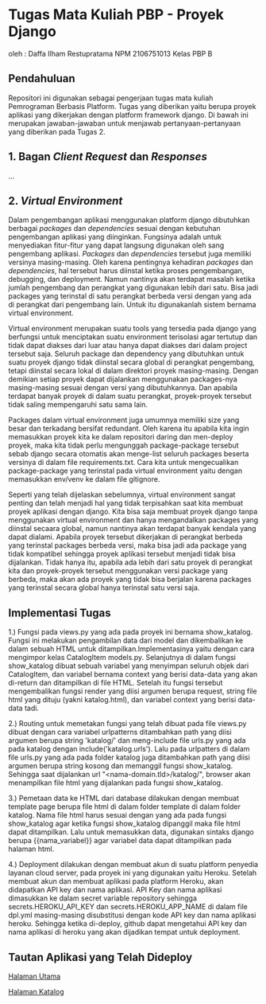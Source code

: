 # Tugas Mata Kuliah PBP - Proyek Django

oleh :
Daffa Ilham Restupratama
NPM 2106751013
Kelas PBP B

## Pendahuluan

Repositori ini digunakan sebagai pengerjaan tugas mata kuliah Pemrograman Berbasis Platform. Tugas yang diberikan yaitu berupa proyek aplikasi yang dikerjakan dengan platform framework django. Di bawah ini merupakan jawaban-jawaban untuk menjawab pertanyaan-pertanyaan yang diberikan pada Tugas 2.

## 1. Bagan _Client Request_ dan _Responses_
...

## 2. _Virtual Environment_

Dalam pengembangan aplikasi menggunakan platform django dibutuhkan berbagai _packages_ dan _dependencies_ sesuai dengan kebutuhan pengembangan aplikasi yang diinginkan. Fungsinya adalah untuk menyediakan fitur-fitur yang dapat langsung digunakan oleh sang pengembang aplikasi. _Packages_ dan _dependencies_ tersebut juga memiliki versinya masing-masing. Oleh karena pentingnya kehadiran _packages_ dan _dependencies_, hal tersebut harus diinstal ketika proses pengembangan, debugging, dan deployment. Namun nantinya akan terdapat masalah ketika jumlah pengembang dan perangkat yang digunakan lebih dari satu. Bisa jadi packages yang terinstal di satu perangkat berbeda versi dengan yang ada di perangkat dari pengembang lain. Untuk itu digunakanlah sistem bernama virtual environment.

Virtual environment merupakan suatu tools yang tersedia pada django yang berfungsi untuk menciptakan suatu environment terisolasi agar tertutup dan tidak dapat diakses dari luar atau hanya dapat diakses dari dalam project tersebut saja. Seluruh package dan dependency yang dibutuhkan untuk suatu proyek django tidak diinstal secara global di perangkat pengembang, tetapi diinstal secara lokal di dalam direktori proyek masing-masing. Dengan demikian setiap proyek dapat dijalankan menggunakan packages-nya masing-masing sesuai dengan versi yang dibutuhkannya. Dan apabila terdapat banyak proyek di dalam suatu perangkat, proyek-proyek tersebut tidak saling mempengaruhi satu sama lain. 

Packages dalam virtual environment juga umumnya memiliki size yang besar dan terkadang bersifat redundant. Oleh karena itu apabila kita ingin memasukkan proyek kita ke dalam repositori daring dan men-deploy proyek, maka kita tidak perlu mengunggah package-package tersebut sebab django secara otomatis akan menge-list seluruh packages beserta versinya di dalam file requirements.txt. Cara kita untuk mengecualikan package-package yang terinstal pada virtual environment yaitu dengan memasukkan env/venv ke dalam file gitignore.

Seperti yang telah dijelaskan sebelumnya, virtual environment sangat penting dan telah menjadi hal yang tidak terpisahkan saat kita membuat proyek aplikasi dengan django. Kita bisa saja membuat proyek django tanpa menggunakan virtual environment dan hanya mengandalkan packages yang diinstal secaara global, namun nantinya akan terdapat banyak kendala yang dapat dialami. Apabila proyek tersebut dikerjakan di perangkat berbeda yang terinstal packages berbeda versi, maka bisa jadi ada package yang tidak kompatibel sehingga proyek aplikasi tersebut menjadi tidak bisa dijalankan. Tidak hanya itu, apabila ada lebih dari satu proyek di perangkat kita dan proyek-proyek tersebut menggunakan versi package yang berbeda, maka akan ada proyek yang tidak bisa berjalan karena packages yang terinstal secara global hanya terinstal satu versi saja.

## Implementasi Tugas

1.) Fungsi pada views.py yang ada pada proyek ini bernama show_katalog. Fungsi ini melakukan pengambilan data dari model dan dikembalikan ke dalam sebuah HTML untuk ditampilkan.Implementasinya yaitu dengan cara mengimpor kelas CatalogItem models.py. Selanjutnya di dalam fungsi show_katalog dibuat sebuah variabel yang menyimpan seluruh objek dari CatalogItem, dan variabel bernama context yang berisi data-data yang akan di-return dan ditampilkan di file HTML. Setelah itu fungsi tersebut mengembalikan fungsi render yang diisi argumen berupa request, string file html yang dituju (yakni katalog.html), dan variabel context yang berisi data-data tadi.

2.) Routing untuk memetakan fungsi yang telah dibuat pada file views.py dibuat dengan cara variabel urlpatterns ditambahkan path yang diisi argumen berupa string 'katalog/' dan meng-include file urls.py yang ada pada katalog dengan include('katalog.urls'). Lalu pada urlpatters di dalam file urls.py yang ada pada folder katalog juga ditambahkan path yang diisi argumen berupa string kosong dan memanggil fungsi show_katalog. Sehingga saat dijalankan url "<nama-domain.tld>/katalog/", browser akan menampilkan file html yang dijalankan pada fungsi show_katalog.

3.) Pemetaan data ke HTML dari database dilakukan dengan membuat template page berupa file html di dalam folder template di dalam folder katalog. Nama file html harus sesuai dengan yang ada pada fungsi show_katalog agar ketika fungsi show_katalog dipanggil maka file html dapat ditampilkan. Lalu untuk memasukkan data, digunakan sintaks django berupa {{nama_variabel}} agar variabel data dapat ditampilkan pada halaman html.

4.) Deployment dilakukan dengan membuat akun di suatu platform penyedia layanan cloud server, pada proyek ini yang digunakan yaitu Heroku. Setelah membuat akun dan membuat aplikasi pada platform Heroku, akan didapatkan API key dan nama aplikasi. API Key dan nama aplikasi dimasukkan ke dalam secret variable repository sehingga secrets.HEROKU_API_KEY dan secrets.HEROKU_APP_NAME di dalam file dpl.yml masing-masing disubstitusi dengan kode API key dan nama aplikasi heroku. Sehingga ketika di-deploy, github dapat mengetahui API key dan nama aplikasi di heroku yang akan dijadikan tempat untuk deployment.

## Tautan Aplikasi yang Telah Dideploy

[Halaman Utama](https://daffailham.herokuapp.com)

[Halaman Katalog](https://daffailham.herokuapp.com/katalog/)
